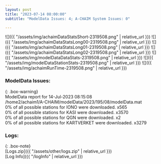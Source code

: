 ```yaml
---
layout: post
title: "2023-07-14 08:00:00"
subtitle: "ModelData Issues: 4; A-CHAIM System Issues: 0"

---
```


![]({{ "/assets/img/achaimDataStatsShort-2319508.png" | relative_url }})
![]({{ "/assets/img/achaimDataStatsLong00-2319508.png" | relative_url }})
![]({{ "/assets/img/achaimDataStatsLong01-2319508.png" | relative_url }})
![]({{ "/assets/img/achaimDataStatsLong02-2319508.png" | relative_url }})
![]({{ "/assets/img/modelDataDataStats-2319508.png" | relative_url }})
![]({{ "/assets/img/modelDataStationStats-2319508.png" | relative_url }})
![]({{ "/assets/img/achaimRunTime-2319508.png" | relative_url }})


### ModelData Issues:  
  
{: .box-warning}  
 ModelData report for 14-Jul-2023 08:15:08   
 /home2/achaim1/A-CHAIM/modelData/2023/195/08/modelData.mat   
 0% of all possible stations for IONO were downloaded. x565   
 0% of all possible stations for KASI were downloaded. x3570   
 0% of all possible stations for QGN were downloaded. x2   
 0% of all possible stations for KARTVERKET were downloaded. x3279   
  


### Logs:  
  
{: .box-note}  
[Logs.zip]({{ "/assets/other/logs.zip" | relative_url }})  
[Log Info]({{ "/logInfo" | relative_url }})  
